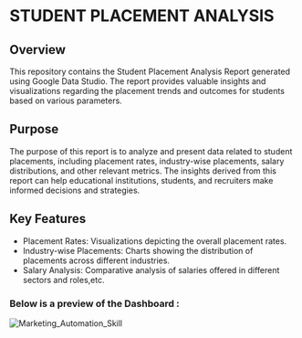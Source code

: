 # STUDENT PLACEMENT ANALYSIS

## Overview
This repository contains the Student Placement Analysis Report generated using Google Data Studio. The report provides valuable insights and visualizations regarding the placement trends and outcomes for students based on various parameters.

## Purpose
The purpose of this report is to analyze and present data related to student placements, including placement rates, industry-wise placements, salary distributions, and other relevant metrics. The insights derived from this report can help educational institutions, students, and recruiters make informed decisions and strategies.

## Key Features

* Placement Rates: Visualizations depicting the overall placement rates.
* Industry-wise Placements: Charts showing the distribution of placements across different industries.
* Salary Analysis: Comparative analysis of salaries offered in different sectors and roles,etc.

### Below is a preview of the Dashboard : 

![Marketing_Automation_Skill](https://github.com/sohang05/Portfolio-Projects/assets/73344291/91336c0a-b195-4f6c-a14a-166b85190d2c)


